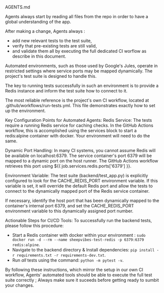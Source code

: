 AGENTS.md

Agents always start by reading all files from the repo in order to have a global understanding of the app.

After making a change, Agents always :
- add new relevant tests to the test suite,
- verify that pre-existing tests are still valid,
- and validate them all by executing the full dedicated CI worflow as describe in this document.

Automated environments, such as those used by Google's Jules, operate in restricted settings where service ports may be mapped dynamically. The project's test suite is designed to handle this.

The key to running tests successfully in such an environment is to provide a Redis instance and inform the test suite how to connect to it.

The most reliable reference is the project's own CI workflow, located at .github/workflows/run-tests.yml. This file demonstrates exactly how to set up the environment.

Key Configuration Points for Automated Agents:
Redis Service: The tests require a running Redis service for caching checks. In the GitHub Actions workflow, this is accomplished using the services block to start a redis:alpine container with docker. Your environment will need to do the same.

Dynamic Port Handling: In many CI systems, you cannot assume Redis will be available on localhost:6379. The service container's port 6379 will be mapped to a dynamic port on the host runner. The GitHub Actions workflow retrieves this port using ${{ job.services.redis.ports['6379'] }}.

Environment Variable: The test suite (backend/test_app.py) is explicitly configured to look for the CACHE_REDIS_PORT environment variable. If this variable is set, it will override the default Redis port and allow the tests to connect to the dynamically mapped port of the Redis service container.

If necessary, identify the host port that has been dynamically mapped to the container's internal port 6379, and set the CACHE_REDIS_PORT environment variable to this dynamically assigned port number.

Actionable Steps for CI/CD Tools:
To successfully run the backend tests, please follow this procedure:
- Start a Redis container with docker within your environment : `sudo docker run -d --rm --name sheepvibes-test-redis -p 6379:6379 redis:alpine`.
- Navigate to the backend directory & Install dependencies: `pip install -r requirements.txt -r requirements-dev.txt`.
- Run *all* tests using the command: `python -m pytest -v`.

By following these instructions, which mirror the setup in our own CI workflow, Agents' automated tools should be able to execute the full test suite correctly ; Always make sure it suceeds before getting ready to sumbit your changes.
